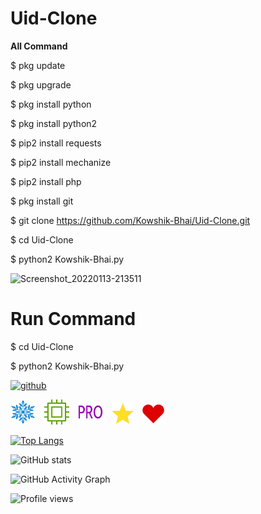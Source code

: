 # Uid-Clone

**All Command**



$ pkg update

$ pkg upgrade

$ pkg install python

$ pkg install python2

$ pip2 install requests

$ pip2 install mechanize

$ pip2 install php

$ pkg install git

$ git clone https://github.com/Kowshik-Bhai/Uid-Clone.git

$ cd Uid-Clone

$ python2 Kowshik-Bhai.py

![Screenshot_20220113-213511](https://user-images.githubusercontent.com/97305390/149369356-dcf37f64-a84b-4aa3-8fb0-f7e952872e7c.png)



# Run Command

$ cd Uid-Clone

$ python2 Kowshik-Bhai.py




[<img src='https://cdn.jsdelivr.net/npm/simple-icons@3.0.1/icons/github.svg' alt='github' height='40'>](https://github.com/Kowshik-Bhai)  

<a href='https://archiveprogram.github.com/'><img src='https://raw.githubusercontent.com/acervenky/animated-github-badges/master/assets/acbadge.gif' width='40' height='40'></a> <a href='https://docs.github.com/en/developers'><img src='https://raw.githubusercontent.com/acervenky/animated-github-badges/master/assets/devbadge.gif' width='40' height='40'></a> <a href='https://github.com/pricing'><img src='https://raw.githubusercontent.com/acervenky/animated-github-badges/master/assets/pro.gif' width='40' height='40'></a> <a href='https://stars.github.com/'><img src='https://raw.githubusercontent.com/acervenky/animated-github-badges/master/assets/starbadge.gif' width='35' height='35'></a> <a href='https://docs.github.com/en/github/supporting-the-open-source-community-with-github-sponsors'><img src='https://raw.githubusercontent.com/acervenky/animated-github-badges/master/assets/sponsorbadge.gif' width='35' height='35'></a> 

[![Top Langs](https://github-readme-stats.vercel.app/api/top-langs/?username=Kowshik-Bhai)](https://github.com/anuraghazra/github-readme-stats)

![GitHub stats](https://github-readme-stats.vercel.app/api?username=Kowshik-Bhai&show_icons=true&count_private=true)  

![GitHub Activity Graph](https://activity-graph.herokuapp.com/graph?username=Kowshik-Bhai)  

![Profile views](https://gpvc.arturio.dev/Kowshik-Bhai)  
